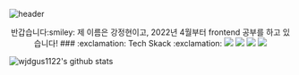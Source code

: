 ![header](https://capsule-render.vercel.app/api?type=waving&color=0:FCBAD3,100:AA96DA&height=300&section=header&text=JeongHyeon%20Github&fontColor=FFFFFF&fontSize=70)

<div align ="center">
반갑습니다:smiley:
제 이름은 강정현이고, 2022년 4월부터 frontend 공부를 하고 있습니다!
### :exclamation: Tech Skack :exclamation:
<img src="https://img.shields.io/badge/html5-E34F26?style=for-the-badge&logo=html5&logoColor=white"> <img src="https://img.shields.io/badge/css-1572B6?style=for-the-badge&logo=css3&logoColor=white"> <img src="https://img.shields.io/badge/javascript-F7DF1E?style=for-the-badge&logo=javascript&logoColor=black"> <img src="https://img.shields.io/badge/react-61DAFB?style=for-the-badge&logo=react&logoColor=black">
</div>

![wjdgus1122's github stats](https://github-readme-stats.vercel.app/api?username=wjdgus1122&show_icons=true)

